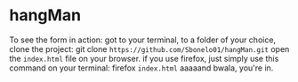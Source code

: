 # hangMan

To see the form in action: got to your terminal, to a folder of your choice, clone the project: git clone `https://github.com/Sbonelo01/hangMan.git` open the `index.html` file on your browser. if you use firefox, just simply use this command on your terminal: firefox `index.html` aaaaand bwala, you're in.
